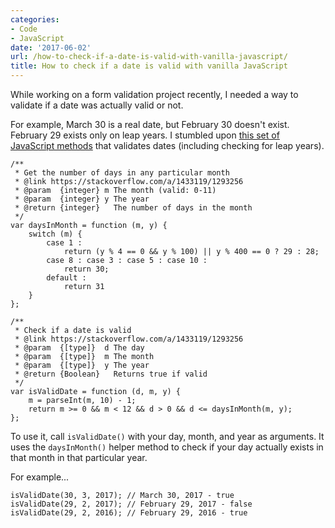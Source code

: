 ```yaml
---
categories:
- Code
- JavaScript
date: '2017-06-02'
url: /how-to-check-if-a-date-is-valid-with-vanilla-javascript/
title: How to check if a date is valid with vanilla JavaScript
---
```


While working on a form validation project recently, I needed a way to validate if a date was actually valid or not.

For example, March 30 is a real date, but February 30 doesn't exist. February 29 exists only on leap years. I stumbled upon <a href="https://stackoverflow.com/a/1433119/1293256">this set of JavaScript methods</a> that validates dates (including checking for leap years).

<pre><code class="lang-javascript">/**
 * Get the number of days in any particular month
 * @link https://stackoverflow.com/a/1433119/1293256
 * @param  {integer} m The month (valid: 0-11)
 * @param  {integer} y The year
 * @return {integer}   The number of days in the month
 */
var daysInMonth = function (m, y) {
    switch (m) {
        case 1 :
            return (y % 4 == 0 &amp;&amp; y % 100) || y % 400 == 0 ? 29 : 28;
        case 8 : case 3 : case 5 : case 10 :
            return 30;
        default :
            return 31
    }
};

/**
 * Check if a date is valid
 * @link https://stackoverflow.com/a/1433119/1293256
 * @param  {[type]}  d The day
 * @param  {[type]}  m The month
 * @param  {[type]}  y The year
 * @return {Boolean}   Returns true if valid
 */
var isValidDate = function (d, m, y) {
    m = parseInt(m, 10) - 1;
    return m &gt;= 0 &amp;&amp; m &lt; 12 &amp;&amp; d &gt; 0 &amp;&amp; d &lt;= daysInMonth(m, y);
};
</code></pre>

To use it, call <code>isValidDate()</code> with your day, month, and year as arguments. It uses the <code>daysInMonth()</code> helper method to check if your day actually exists in that month in that particular year.

For example...

<pre><code class="lang-javascript">isValidDate(30, 3, 2017); // March 30, 2017 - true
isValidDate(29, 2, 2017); // February 29, 2017 - false
isValidDate(29, 2, 2016); // February 29, 2016 - true
</code></pre>